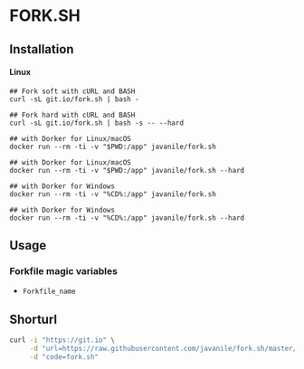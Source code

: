 # FORK.SH


## Installation

#### Linux

```
## Fork soft with cURL and BASH
curl -sL git.io/fork.sh | bash -
```

```
## Fork hard with cURL and BASH
curl -sL git.io/fork.sh | bash -s -- --hard
```

```
## with Dorker for Linux/macOS
docker run --rm -ti -v "$PWD:/app" javanile/fork.sh
```

```
## with Dorker for Linux/macOS
docker run --rm -ti -v "$PWD:/app" javanile/fork.sh --hard
```


```
## with Dorker for Windows
docker run --rm -ti -v "%CD%:/app" javanile/fork.sh
```

```
## with Dorker for Windows
docker run --rm -ti -v "%CD%:/app" javanile/fork.sh --hard
```


## Usage

### Forkfile magic variables

-  `Forkfile_name`  


## Shorturl

```bash
curl -i "https://git.io" \
     -d "url=https://raw.githubusercontent.com/javanile/fork.sh/master/fork.sh" \
     -d "code=fork.sh"
```
